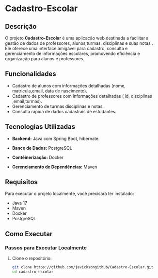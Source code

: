 # Cadastro-Escolar

## Descrição
O projeto **Cadastro-Escolar** é uma aplicação web destinada a facilitar a gestão de dados de professores, alunos,turmas, disciplinas e suas notas .
Ele oferece uma interface amigável para cadastro, consulta e gerenciamento de informações escolares, promovendo eficiência e organização para alunos  e professores.

## Funcionalidades
- Cadastro de alunos com informações detalhadas (nome, matricula,email, data de nascimento).
- Cadastro de professores  com informações detalhadas ( id, disciplinas ,email,turmas).
- Gerenciamento de turmas disciplinas e notas.
- Consulta rápida de dados cadastrais de estudantes.

## Tecnologias Utilizadas
- **Backend:** Java com Spring Boot, hibernate.

- **Banco de Dados:** PostgreSQL
- **Contêinerização:** Docker
- **Gerenciamento de Dependências:** Maven

## Requisitos
Para executar o projeto localmente, você precisará ter instalado:
- Java 17 
- Maven
- Docker
- PostgreSQL

## Como Executar
### Passos para Executar Localmente

1. Clone o repositório:
   ```bash
   git clone https://github.com/javicksongithub/Cadastro-Escolar.git
   cd cadastro-escolar
